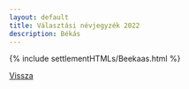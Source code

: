 ```yaml
---
layout: default
title: Választási névjegyzék 2022
description: Békás
---
```


{% include settlementHTMLs/Beekaas.html %}

[Vissza](../)